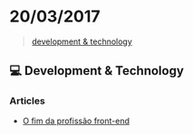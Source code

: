 # 20/03/2017

> [development & technology](#development--technology)


## :computer: Development & Technology

### Articles
- [O fim da profissão front-end](https://medium.com/tableless/o-fim-da-profiss%C3%A3o-front-end-950027672655#.gndrh1rz4)